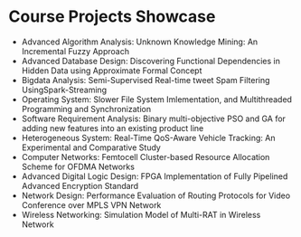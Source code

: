 # Course Projects Showcase
* Advanced Algorithm Analysis: Unknown Knowledge Mining: An Incremental Fuzzy Approach 
* Advanced Database Design: Discovering Functional Dependencies in Hidden Data using Approximate Formal Concept 
* Bigdata Analysis: Semi-Supervised Real-time tweet Spam Filtering UsingSpark-Streaming 
* Operating System: Slower File System Imlementation, and Multithreaded Programming and Synchronization
* Software Requirement Analysis: Binary multi-objective PSO and GA for adding new features into an existing product line
* Heterogeneous System: Real-Time QoS-Aware Vehicle Tracking: An Experimental and Comparative Study
* Computer Networks: Femtocell Cluster-based Resource Allocation Scheme for OFDMA Networks
* Advanced Digital Logic Design: FPGA Implementation of Fully Pipelined Advanced Encryption Standard
* Network Design: Performance Evaluation of Routing Protocols for Video Conference over MPLS VPN Network
* Wireless Networking: Simulation Model of Multi-RAT in Wireless Network

